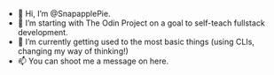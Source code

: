 - 👋 Hi, I’m @SnapapplePie.
- 👀 I’m starting with The Odin Project on a goal to self-teach fullstack development.
- 🌱 I’m currently getting used to the most basic things (using CLIs, changing my way of thinking!)
- 📫 You can shoot me a message on here.

<!---
SnapapplePie/SnapapplePie is a ✨ special ✨ repository because its `README.md` (this file) appears on your GitHub profile.
You can click the Preview link to take a look at your changes.
--->
